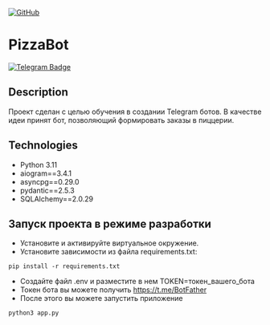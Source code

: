 [![GitHub](https://img.shields.io/badge/GitHub-Kirill--Svitsov-blue)](https://github.com/Kirill-Svitsov)
# PizzaBot
[![Telegram Badge](https://img.shields.io/badge/-svitsov-blue?style=flat&logo=Telegram&logoColor=white)](https://t.me/Pizza_SvitsovBot)

## Description
Проект сделан с целью обучения в создании Telegram ботов. В качестве идеи принят бот, позволяющий формировать заказы в пиццерии.


## Technologies

- Python 3.11
- aiogram==3.4.1
- asyncpg==0.29.0
- pydantic==2.5.3
- SQLAlchemy==2.0.29

## Запуск проекта в режиме разработки

- Установите и активируйте виртуальное окружение.
- Установите зависимости из файла requirements.txt:
```
pip install -r requirements.txt
```
- Создайте файл .env и разместите в нем TOKEN=токен_вашего_бота
- Токен бота вы можете получить https://t.me/BotFather
- После этого вы можете запустить приложение
```
python3 app.py
```
